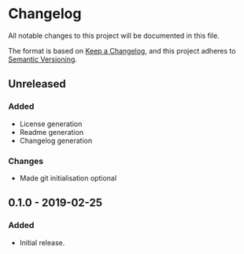 # Changelog
All notable changes to this project will be documented in this file.

The format is based on [Keep a Changelog](https://keepachangelog.com/en/1.0.0/),
and this project adheres to [Semantic Versioning](https://semver.org/spec/v2.0.0.html).

## Unreleased
### Added
- License generation
- Readme generation
- Changelog generation

### Changes
- Made git initialisation optional

## 0.1.0 - 2019-02-25
### Added
- Initial release.

